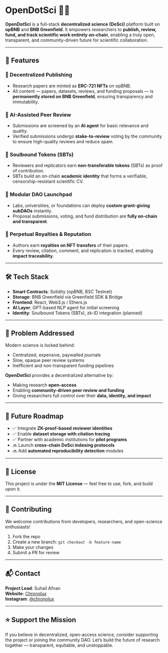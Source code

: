 # OpenDotSci 🧪📡

**OpenDotSci** is a full-stack **decentralized science (DeSci)** platform built on **opBNB** and **BNB Greenfield**. It empowers researchers to **publish, review, fund, and track scientific work entirely on-chain**, enabling a truly open, transparent, and community-driven future for scientific collaboration.

---

## 🚀 Features

### 🔗 Decentralized Publishing  
- Research papers are minted as **ERC-721 NFTs** on opBNB.  
- All content — papers, datasets, reviews, and funding proposals — is **permanently stored on BNB Greenfield**, ensuring transparency and immutability.

### 🤖 AI-Assisted Peer Review  
- Submissions are screened by an **AI agent** for basic relevance and quality.  
- Verified submissions undergo **stake-to-review** voting by the community to ensure high-quality reviews and reduce spam.

### 🪪 Soulbound Tokens (SBTs)  
- Reviewers and replicators earn **non-transferable tokens** (SBTs) as proof of contribution.  
- SBTs build an on-chain **academic identity** that forms a verifiable, censorship-resistant scientific CV.

### 🧱 Modular DAO Launchpad  
- Labs, universities, or foundations can deploy **custom grant-giving subDAOs** instantly.  
- Proposal submissions, voting, and fund distribution are **fully on-chain and transparent**.

### 💸 Perpetual Royalties & Reputation  
- Authors earn **royalties on NFT transfers** of their papers.  
- Every review, citation, comment, and replication is tracked, enabling **impact traceability**.

---

## 🛠️ Tech Stack

- **Smart Contracts**: Solidity (opBNB, BSC Testnet)  
- **Storage**: BNB Greenfield via Greenfield SDK & Bridge  
- **Frontend**: React, Web3.js / Ethers.js  
- **AI Layer**: GPT-based NLP agent for initial screening  
- **Identity**: Soulbound Tokens (SBTs), zk-ID integration (planned)  

---

## 🎯 Problem Addressed

Modern science is locked behind:
- Centralized, expensive, paywalled journals  
- Slow, opaque peer review systems  
- Inefficient and non-transparent funding pipelines  

**OpenDotSci** provides a decentralized alternative by:
- Making research **open-access**  
- Enabling **community-driven peer review and funding**  
- Giving researchers full control over their **data, identity, and impact**

---

## 🌱 Future Roadmap

- ✅ Integrate **ZK-proof-based reviewer identities**  
- ✅ Enable **dataset storage with citation tracing**  
- ✅ Partner with academic institutions for **pilot programs**  
- 🔜 Launch **cross-chain DeSci indexing protocols**  
- 🔜 Add **automated reproducibility detection** modules  

---

## 📄 License

This project is under the **MIT License** — feel free to use, fork, and build upon it.

---

## 🤝 Contributing

We welcome contributions from developers, researchers, and open-science enthusiasts!

1. Fork the repo
2. Create a new branch: `git checkout -b feature-name`
3. Make your changes
4. Submit a PR for review

---

## 📬 Contact

**Project Lead**: Suhail Afnan  
**Website**: [Chronolux](https://your-chronolux-link.com)  
**Instagram**: [@chronolux](https://instagram.com/chronolux)

---

## ⭐ Support the Mission

If you believe in decentralized, open-access science, consider supporting the project or joining the community DAO. Let’s build the future of research together — transparent, equitable, and unstoppable.

